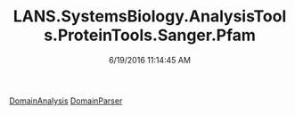 ﻿---
title: LANS.SystemsBiology.AnalysisTools.ProteinTools.Sanger.Pfam
date: 6/19/2016 11:14:45 AM
---

[DomainAnalysis](T-LANS.SystemsBiology.AnalysisTools.ProteinTools.Sanger.Pfam.DomainAnalysis.html)
[DomainParser](T-LANS.SystemsBiology.AnalysisTools.ProteinTools.Sanger.Pfam.DomainParser.html)
